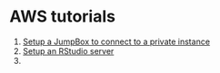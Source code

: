 # AWS tutorials





1. [Setup a JumpBox to connect to a private instance](/AWS-Jumbox-Setup/Readme.md) 
2. [Setup an RStudio server](/AWS-Rstudio-Server-Setup/Readme.md)
3. 

